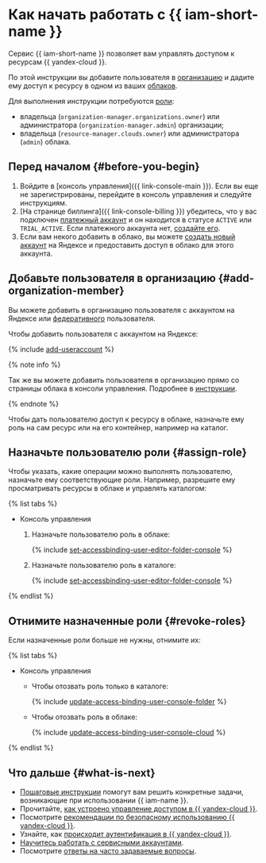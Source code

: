 # Как начать работать с {{ iam-short-name }}

Сервис {{ iam-short-name }} позволяет вам управлять доступом к ресурсам {{ yandex-cloud }}.

По этой инструкции вы добавите пользователя в [организацию](../organization/) и дадите ему доступ к ресурсу в одном из ваших [облаков](../resource-manager/concepts/resources-hierarchy.md#cloud).

Для выполнения инструкции потребуются [роли](./concepts/access-control/roles.md):

* владельца (`organization-manager.organizations.owner`) или администратора (`organization-manager.admin`) организации;
* владельца (`resource-manager.clouds.owner`) или администратора (`admin`) облака.


## Перед началом {#before-you-begin}


1. Войдите в [консоль управления]({{ link-console-main }}). Если вы еще не зарегистрированы, перейдите в консоль управления и следуйте инструкциям.
1. [На странице биллинга]({{ link-console-billing }}) убедитесь, что у вас подключен [платежный аккаунт](../billing/concepts/billing-account.md) и он находится в статусе `ACTIVE` или `TRIAL_ACTIVE`. Если платежного аккаунта нет, [создайте его](../billing/quickstart/index.md#create_billing_account).
1. Если вам некого добавить в облако, вы можете [создать новый аккаунт](https://passport.yandex.ru/registration) на Яндексе и предоставить доступ в облако для этого аккаунта.



## Добавьте пользователя в организацию {#add-organization-member}

Вы можете добавить в организацию пользователя с аккаунтом на Яндексе или [федеративного](../organization/add-federation.md) пользователя.

Чтобы добавить пользователя с аккаунтом на Яндексе:

{% include [add-useraccount](../_includes/organization/add-useraccount.md) %}

{% note info %}

Так же вы можете добавить пользователя в организацию прямо со страницы облака в консоли управления. Подробнее в [инструкции](./operations/users/create.md#add-useraccount).

{% endnote %}

Чтобы дать пользователю доступ к ресурсу в облаке, назначьте ему роль на сам ресурс или на его контейнер, например на каталог.


## Назначьте пользователю роли {#assign-role}

Чтобы указать, какие операции можно выполнять пользователю, назначьте ему соответствующие роли. Например, разрешите ему просматривать ресурсы в облаке и управлять каталогом:

{% list tabs %}

- Консоль управления

    1. Назначьте пользователю роль в облаке:
        
        {% include [set-accessbinding-user-editor-folder-console](../_includes/resource-manager/set-accessbinding-user-viewer-cloud-console.md) %}

    1. Назначьте пользователю роль в каталоге:

        {% include [set-accessbinding-user-editor-folder-console](../_includes/resource-manager/set-accessbinding-user-editor-folder-console.md) %}

{% endlist %}


## Отнимите назначенные роли {#revoke-roles}

Если назначенные роли больше не нужны, отнимите их:

{% list tabs %}

- Консоль управления

    * Чтобы отозвать роль только в каталоге:

        {% include [update-access-binding-user-console-folder](../_includes/resource-manager/update-access-binding-user-console-folder.md) %}

    * Чтобы отозвать роль в облаке:

        {% include [update-access-binding-user-console-cloud](../_includes/resource-manager/update-access-binding-user-console-cloud.md) %}

{% endlist %}


## Что дальше {#what-is-next}

* [Пошаговые инструкции](operations/index.md) помогут вам решить конкретные задачи, возникающие при использовании {{ iam-name }}.
* Прочитайте, [как устроено управление доступом в {{ yandex-cloud }}](concepts/access-control/index.md).
* Посмотрите [рекомендации по безопасному использованию {{ yandex-cloud }}](best-practices/using-iam-securely.md).
* Узнайте, как [происходит аутентификация в {{ yandex-cloud }}](concepts/authorization/index.md#authentication).
* [Научитесь работать с сервисными аккаунтами](quickstart-sa.md).
* Посмотрите [ответы на часто задаваемые вопросы](qa/index.md).
